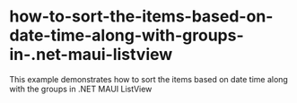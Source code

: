 # how-to-sort-the-items-based-on-date-time-along-with-groups-in-.net-maui-listview
This example demonstrates how to sort the items based on date time along with the groups in .NET MAUI ListView
